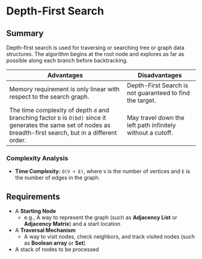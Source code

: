 # Depth-First Search

## Summary

Depth-first search is used for traversing or searching tree or graph data structures. The algorithm begins at the root
node and explores as far as possible along each branch before backtracking.

| Advantages | Disadvantages |
|-|-|
| Memory requirement is only linear with respect to the search graph. | Depth-First Search is not guaranteed to find the target. |
| The time complexity of depth `d` and branching factor `b` is `O(bd)` since it generates the same set of nodes as breadth-first search, but in a different order. | May travel down the left path infinitely without a cutoff. |

### Complexity Analysis

* **Time Complexity:** `O(V + E)`, where `V` is the number of vertices and `E` is the number of edges in the graph.

## Requirements

*   A **Starting Node**
    *   e.g., A way to represent the graph (such as **Adjacency List** or **Adjacency Matrix**) and a start location
*   A **Traversal Mechanism**
    *   A way to visit nodes, check neighbors, and track visited nodes (such as **Boolean array** or **Set**)
*   A stack of nodes to be processed
